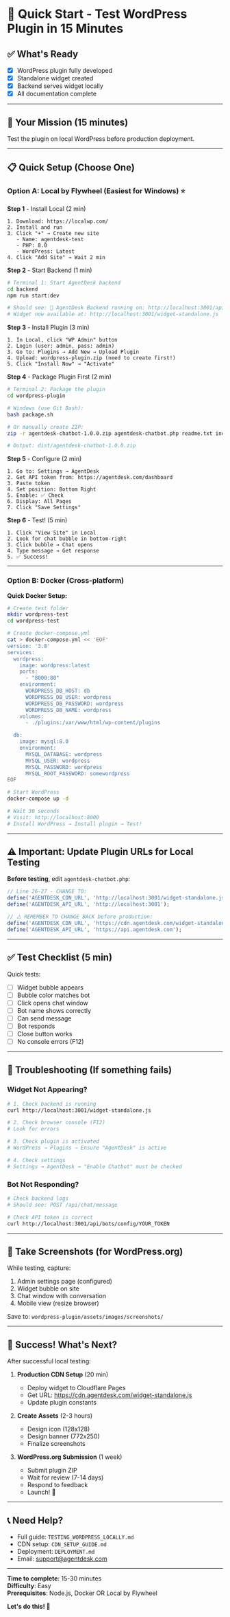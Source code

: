# 🚀 Quick Start - Test WordPress Plugin in 15 Minutes

## ✅ What's Ready

- [x] WordPress plugin fully developed
- [x] Standalone widget created  
- [x] Backend serves widget locally
- [x] All documentation complete

---

## 🎯 Your Mission (15 minutes)

Test the plugin on local WordPress before production deployment.

---

## 📋 Quick Setup (Choose One)

### Option A: Local by Flywheel (Easiest for Windows) ⭐

**Step 1** - Install Local (2 min)
```
1. Download: https://localwp.com/
2. Install and run
3. Click "+" → Create new site
   - Name: agentdesk-test  
   - PHP: 8.0
   - WordPress: Latest
4. Click "Add Site" → Wait 2 min
```

**Step 2** - Start Backend (1 min)
```bash
# Terminal 1: Start AgentDesk backend
cd backend
npm run start:dev

# Should see: 🚀 AgentDesk Backend running on: http://localhost:3001/api
# Widget now available at: http://localhost:3001/widget-standalone.js
```

**Step 3** - Install Plugin (3 min)
```
1. In Local, click "WP Admin" button
2. Login (user: admin, pass: admin)
3. Go to: Plugins → Add New → Upload Plugin
4. Upload: wordpress-plugin.zip (need to create first!)
5. Click "Install Now" → "Activate"
```

**Step 4** - Package Plugin First (2 min)
```bash
# Terminal 2: Package the plugin
cd wordpress-plugin

# Windows (use Git Bash):
bash package.sh

# Or manually create ZIP:
zip -r agentdesk-chatbot-1.0.0.zip agentdesk-chatbot.php readme.txt includes/ assets/ languages/

# Output: dist/agentdesk-chatbot-1.0.0.zip
```

**Step 5** - Configure (2 min)
```
1. Go to: Settings → AgentDesk
2. Get API token from: https://agentdesk.com/dashboard
3. Paste token
4. Set position: Bottom Right
5. Enable: ✅ Check
6. Display: All Pages
7. Click "Save Settings"
```

**Step 6** - Test! (5 min)
```
1. Click "View Site" in Local
2. Look for chat bubble in bottom-right
3. Click bubble → Chat opens
4. Type message → Get response
5. ✅ Success!
```

---

### Option B: Docker (Cross-platform)

**Quick Docker Setup:**

```bash
# Create test folder
mkdir wordpress-test
cd wordpress-test

# Create docker-compose.yml
cat > docker-compose.yml << 'EOF'
version: '3.8'
services:
  wordpress:
    image: wordpress:latest
    ports:
      - "8000:80"
    environment:
      WORDPRESS_DB_HOST: db
      WORDPRESS_DB_USER: wordpress
      WORDPRESS_DB_PASSWORD: wordpress
      WORDPRESS_DB_NAME: wordpress
    volumes:
      - ./plugins:/var/www/html/wp-content/plugins

  db:
    image: mysql:8.0
    environment:
      MYSQL_DATABASE: wordpress
      MYSQL_USER: wordpress
      MYSQL_PASSWORD: wordpress
      MYSQL_ROOT_PASSWORD: somewordpress
EOF

# Start WordPress
docker-compose up -d

# Wait 30 seconds
# Visit: http://localhost:8000
# Install WordPress → Install plugin → Test!
```

---

## ⚠️ Important: Update Plugin URLs for Local Testing

**Before testing**, edit `agentdesk-chatbot.php`:

```php
// Line 26-27 - CHANGE TO:
define('AGENTDESK_CDN_URL', 'http://localhost:3001/widget-standalone.js');
define('AGENTDESK_API_URL', 'http://localhost:3001');

// ⚠️ REMEMBER TO CHANGE BACK before production:
define('AGENTDESK_CDN_URL', 'https://cdn.agentdesk.com/widget-standalone.js');
define('AGENTDESK_API_URL', 'https://api.agentdesk.com');
```

---

## ✅ Test Checklist (5 min)

Quick tests:

- [ ] Widget bubble appears
- [ ] Bubble color matches bot
- [ ] Click opens chat window
- [ ] Bot name shows correctly
- [ ] Can send message
- [ ] Bot responds
- [ ] Close button works
- [ ] No console errors (F12)

---

## 🐛 Troubleshooting (If something fails)

### Widget Not Appearing?

```bash
# 1. Check backend is running
curl http://localhost:3001/widget-standalone.js

# 2. Check browser console (F12)
# Look for errors

# 3. Check plugin is activated
# WordPress → Plugins → Ensure "AgentDesk" is active

# 4. Check settings
# Settings → AgentDesk → "Enable Chatbot" must be checked
```

### Bot Not Responding?

```bash
# Check backend logs
# Should see: POST /api/chat/message

# Check API token is correct
curl http://localhost:3001/api/bots/config/YOUR_TOKEN
```

---

## 📸 Take Screenshots (for WordPress.org)

While testing, capture:

1. Admin settings page (configured)
2. Widget bubble on site
3. Chat window with conversation
4. Mobile view (resize browser)

Save to: `wordpress-plugin/assets/images/screenshots/`

---

## 🎉 Success! What's Next?

After successful local testing:

1. **Production CDN Setup** (20 min)
   - Deploy widget to Cloudflare Pages
   - Get URL: https://cdn.agentdesk.com/widget-standalone.js
   - Update plugin constants

2. **Create Assets** (2-3 hours)
   - Design icon (128x128)
   - Design banner (772x250)
   - Finalize screenshots

3. **WordPress.org Submission** (1 week)
   - Submit plugin ZIP
   - Wait for review (7-14 days)
   - Respond to feedback
   - Launch! 🚀

---

## 📞 Need Help?

- Full guide: `TESTING_WORDPRESS_LOCALLY.md`
- CDN setup: `CDN_SETUP_GUIDE.md`
- Deployment: `DEPLOYMENT.md`
- Email: support@agentdesk.com

---

**Time to complete**: 15-30 minutes  
**Difficulty**: Easy  
**Prerequisites**: Node.js, Docker OR Local by Flywheel

**Let's do this! 💪**

